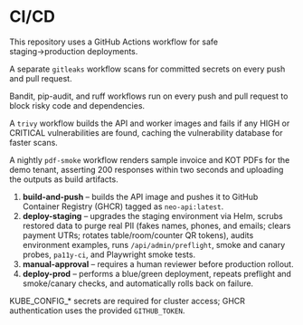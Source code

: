 # CI/CD

This repository uses a GitHub Actions workflow for safe staging→production deployments.

A separate `gitleaks` workflow scans for committed secrets on every push and pull request.

Bandit, pip-audit, and ruff workflows run on every push and pull request to block risky code and dependencies.

A `trivy` workflow builds the API and worker images and fails if any HIGH or CRITICAL vulnerabilities are found, caching the vulnerability database for faster scans.

A nightly `pdf-smoke` workflow renders sample invoice and KOT PDFs for the demo tenant, asserting 200 responses within two seconds and uploading the outputs as build artifacts.

1. **build-and-push** – builds the API image and pushes it to GitHub Container Registry (GHCR) tagged as `neo-api:latest`.
2. **deploy-staging** – upgrades the staging environment via Helm, scrubs restored data to purge real PII (fakes names, phones, and emails; clears payment UTRs; rotates table/room/counter QR tokens), audits environment examples, runs `/api/admin/preflight`, smoke and canary probes, `pa11y-ci`, and Playwright smoke tests.
3. **manual-approval** – requires a human reviewer before production rollout.
4. **deploy-prod** – performs a blue/green deployment, repeats preflight and smoke/canary checks, and automatically rolls back on failure.

KUBE_CONFIG_* secrets are required for cluster access; GHCR authentication uses the provided `GITHUB_TOKEN`.
